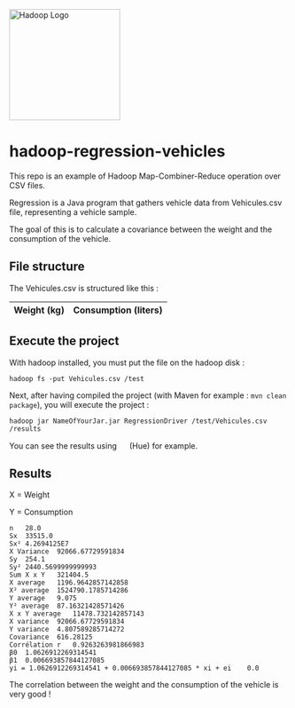 <img src="http://gblogs.cisco.com/fr-datacenter/wp-content/uploads/sites/14/2013/09/hadoop-elephant_logo.png" alt="Hadoop Logo" height="200"/>

# hadoop-regression-vehicles

This repo is an example of Hadoop Map-Combiner-Reduce operation over CSV files.

Regression is a Java program that gathers vehicle data from Vehicules.csv file, representing a vehicle sample.

The goal of this is to calculate a covariance between the weight and the consumption of the vehicle.

## File structure

The Vehicules.csv is structured like this :

Weight (kg) | Consumption (liters)
--- | ---

## Execute the project
With hadoop installed, you must put the file on the hadoop disk :

`hadoop fs -put Vehicules.csv /test`

Next, after having compiled the project (with Maven for example : `mvn clean package`), you will execute the project :

`hadoop jar NameOfYourJar.jar RegressionDriver /test/Vehicules.csv /results`

You can see the results using <img src="http://gethue.com/wp-content/uploads/2014/03/hue_logo_300dpi_huge.png" height="15"/> (Hue) for example.

## Results

X = Weight

Y = Consumption

```
n	28.0
Sx	33515.0
Sx²	4.2694125E7
X Variance	92066.67729591834
Sy	254.1
Sy²	2440.5699999999993
Sum X x Y	321404.5
X average	1196.9642857142858
X² average	1524790.1785714286
Y average	9.075
Y² average	87.16321428571426
X x Y average	11478.732142857143
X variance	92066.67729591834
Y variance	4.807589285714272
Covariance	616.28125
Corrélation r	0.9263263981866983
β0	1.0626912269314541
β1	0.006693857844127085
yi = 1.0626912269314541 + 0.006693857844127085 * xi + ei	0.0
```

The correlation between the weight and the consumption of the vehicle is very good !
